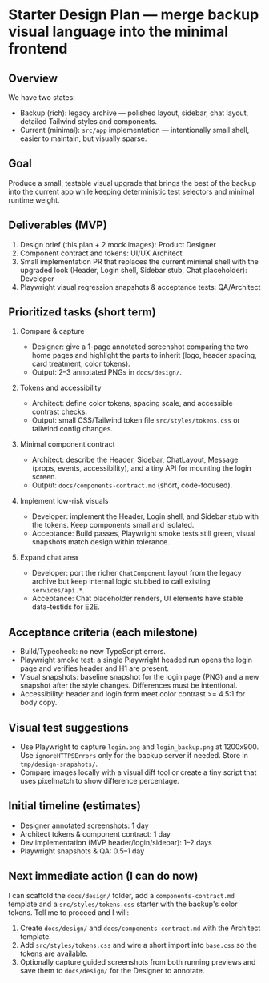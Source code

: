 # Starter Design Plan — merge backup visual language into the minimal frontend

Overview
--------
We have two states:

- Backup (rich): legacy archive — polished layout, sidebar, chat layout, detailed Tailwind styles and components.
- Current (minimal): `src/app` implementation — intentionally small shell, easier to maintain, but visually sparse.

Goal
----
Produce a small, testable visual upgrade that brings the best of the backup into the current app while keeping deterministic test selectors and minimal runtime weight.

Deliverables (MVP)
------------------
1) Design brief (this plan + 2 mock images): Product Designer
2) Component contract and tokens: UI/UX Architect
3) Small implementation PR that replaces the current minimal shell with the upgraded look (Header, Login shell, Sidebar stub, Chat placeholder): Developer
4) Playwright visual regression snapshots & acceptance tests: QA/Architect

Prioritized tasks (short term)
--------------------------------
1. Compare & capture
   - Designer: give a 1-page annotated screenshot comparing the two home pages and highlight the parts to inherit (logo, header spacing, card treatment, color tokens).
   - Output: 2–3 annotated PNGs in `docs/design/`.

2. Tokens and accessibility
   - Architect: define color tokens, spacing scale, and accessible contrast checks.
   - Output: small CSS/Tailwind token file `src/styles/tokens.css` or tailwind config changes.

3. Minimal component contract
   - Architect: describe the Header, Sidebar, ChatLayout, Message (props, events, accessibility), and a tiny API for mounting the login screen.
   - Output: `docs/components-contract.md` (short, code-focused).

4. Implement low-risk visuals
   - Developer: implement the Header, Login shell, and Sidebar stub with the tokens. Keep components small and isolated.
   - Acceptance: Build passes, Playwright smoke tests still green, visual snapshots match design within tolerance.

5. Expand chat area
   - Developer: port the richer `ChatComponent` layout from the legacy archive but keep internal logic stubbed to call existing `services/api.*`.
   - Acceptance: Chat placeholder renders, UI elements have stable data-testids for E2E.

Acceptance criteria (each milestone)
-----------------------------------
- Build/Typecheck: no new TypeScript errors.
- Playwright smoke test: a single Playwright headed run opens the login page and verifies header and H1 are present.
- Visual snapshots: baseline snapshot for the login page (PNG) and a new snapshot after the style changes. Differences must be intentional.
- Accessibility: header and login form meet color contrast >= 4.5:1 for body copy.

Visual test suggestions
----------------------
- Use Playwright to capture `login.png` and `login_backup.png` at 1200x900. Use `ignoreHTTPSErrors` only for the backup server if needed. Store in `tmp/design-snapshots/`.
- Compare images locally with a visual diff tool or create a tiny script that uses pixelmatch to show difference percentage.

Initial timeline (estimates)
---------------------------
- Designer annotated screenshots: 1 day
- Architect tokens & component contract: 1 day
- Dev implementation (MVP header/login/sidebar): 1–2 days
- Playwright snapshots & QA: 0.5–1 day

Next immediate action (I can do now)
-----------------------------------
I can scaffold the `docs/design/` folder, add a `components-contract.md` template and a `src/styles/tokens.css` starter with the backup's color tokens. Tell me to proceed and I will:

1. Create `docs/design/` and `docs/components-contract.md` with the Architect template.
2. Add `src/styles/tokens.css` and wire a short import into `base.css` so the tokens are available.
3. Optionally capture guided screenshots from both running previews and save them to `docs/design/` for the Designer to annotate.
